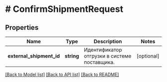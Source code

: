 # # ConfirmShipmentRequest

## Properties

Name | Type | Description | Notes
------------ | ------------- | ------------- | -------------
**external_shipment_id** | **string** | Идентификатор отгрузки в системе поставщика. | [optional]

[[Back to Model list]](../../README.md#models) [[Back to API list]](../../README.md#endpoints) [[Back to README]](../../README.md)
